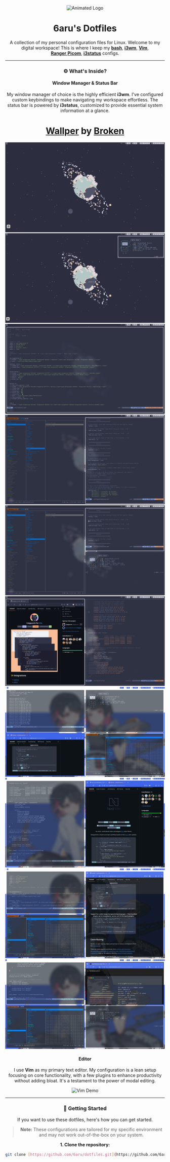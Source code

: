 <div align="center">
  <img src="https://i.imgur.com/your-animated-logo.gif" alt="Animated Logo" width="250"/>

  # 6aru's Dotfiles

  A collection of my personal configuration files for Linux.
  Welcome to my digital workspace! This is where I keep my **[bash](https://www.gnu.org/software/bash/)**,
  **[i3wm](https://i3wm.org/)**, **[Vim](https://www.vim.org/)**, **[Ranger](https://ranger.github.io/)**,**[Picom](https://github.com/yshui/picom)**, **[i3status](https://i3wm.org/i3status/)** configs.

---

### ⚙️ What's Inside?

#### Window Manager & Status Bar
My window manager of choice is the highly efficient **i3wm**. I've configured custom keybindings to make navigating my workspace effortless. The status bar is powered by **i3status**, customized to provide essential system information at a glance.
# **[Wallper](https://www.pixiv.net/en/artworks/120653546)** by **[Broken](https://x.com/Broken04630699)**

![i3wm and i3status Demo](https://github.com/6aru/dotfiles/blob/main/assets/Shot2/Screenshot-20250920T144534.jpg)
![i3wm and i3status Demo](https://github.com/6aru/dotfiles/blob/main/assets/Shot2/Screenshot-20250920T143747.jpg)
![i3wm and i3status Demo](https://github.com/6aru/dotfiles/blob/main/assets/Shot2/Screenshot-20250920T144109.jpg)
![i3wm and i3status Demo](https://github.com/6aru/dotfiles/blob/main/assets/Shot2/Screenshot-20250920T144316.jpg)
![i3wm and i3status Demo](https://github.com/6aru/dotfiles/blob/main/assets/Shot2/Screenshot-20250920T144340.jpg)
![i3wm and i3status Demo](https://github.com/6aru/dotfiles/blob/main/assets/Shot2/Screenshot-20250920T142851.jpg)
![i3wm and i3status Demo](https://github.com/6aru/dotfiles/blob/main/assets/Shots!/Screenshot-20250916T142141.webp)
![i3wm and i3status Demo](https://github.com/6aru/dotfiles/blob/main/assets/Shots!/Screenshot-20250916T133724.webp)
![i3wm and i3status Demo](https://github.com/6aru/dotfiles/blob/main/assets/Shots!/Screenshot-20250916T142323.webp)
![i3wm and i3status Demo](https://github.com/6aru/dotfiles/blob/main/assets/Shots!/Screenshot-20250916T134036.webp)


#### Editor
I use **Vim** as my primary text editor. My configuration is a lean setup focusing on core functionality, with a few plugins to enhance productivity without adding bloat. It's a testament to the power of modal editing.

![Vim Demo](https://i.imgur.com/your-vim-gif.gif)

---

### 🚀 Getting Started

If you want to use these dotfiles, here's how you can get started.

> **Note:** These configurations are tailored for my specific environment and may not work out-of-the-box on your system.

**1. Clone the repository:**

```bash
git clone [https://github.com/6aru/dotfiles.git](https://github.com/6aru/dotfiles.git)
